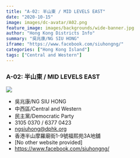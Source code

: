 ```yaml
---
title: "A-02: 半山東 / MID LEVELS EAST"
date: "2020-10-15"
image: images/dc-avatar/A02.png
feature_image: images/backgrounds/wide-banner.jpg
author: "Hong Kong Districts Info"
summary: "吳兆康/NG SIU HONG"
iframe: "https://www.facebook.com/siuhongng/"
categories: ["Hong Kong Island"]
tags: ["Central and Western"]
---
```


### A-02: 半山東 / MID LEVELS EAST  
![](/images/dc-avatar/A02.png)  

 - 吳兆康/NG SIU HONG  
 - 中西區/Central and Western  
 - 民主黨/Democratic Party  
 - 3105 0370 / 6377 0423  
 - ngsiuhong@dphk.org  
 - 香港半山摩羅廟街1-9號福熙苑3A地舖  
 - [No other website provided]  
 - https://www.facebook.com/siuhongng/
